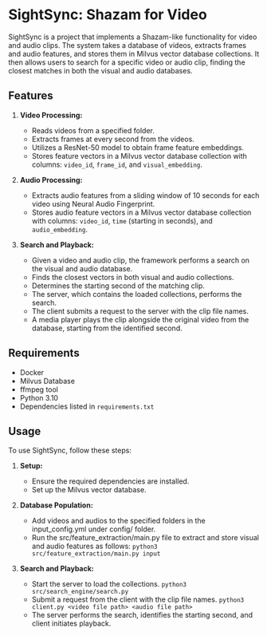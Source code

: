 # SightSync: Shazam for Video

SightSync is a project that implements a Shazam-like functionality for video and audio clips.  The system takes a database of videos, extracts frames and audio features, and stores them in Milvus vector database collections.  It then allows users to search for a specific video or audio clip, finding the closest matches in both the visual and audio databases.

## Features

1. **Video Processing:**
   - Reads videos from a specified folder.
   - Extracts frames at every second from the videos.
   - Utilizes a ResNet-50 model to obtain frame feature embeddings.
   - Stores feature vectors in a Milvus vector database collection with columns: `video_id`, `frame_id`, and `visual_embedding`.

2. **Audio Processing:**
   - Extracts audio features from a sliding window of 10 seconds for each video using Neural Audio Fingerprint.
   - Stores audio feature vectors in a Milvus vector database collection with columns: `video_id`, `time` (starting in seconds), and `audio_embedding`.

3. **Search and Playback:**
   - Given a video and audio clip, the framework performs a search on the visual and audio database.
   - Finds the closest vectors in both visual and audio collections.
   - Determines the starting second of the matching clip.
   - The server, which contains the loaded collections, performs the search.
   - The client submits a request to the server with the clip file names.
   - A media player plays the clip alongside the original video from the database, starting from the identified second.


## Requirements

- Docker
- Milvus Database
- ffmpeg tool
- Python 3.10
- Dependencies listed in `requirements.txt`


## Usage

To use SightSync, follow these steps:

1. **Setup:**
   - Ensure the required dependencies are installed.
   - Set up the Milvus vector database.

2. **Database Population:**
   - Add videos and audios to the specified folders in the input_config.yml under config/ folder.
   - Run the src/feature_extraction/main.py file to extract and store visual and audio features as follows:
     ```python3 src/feature_extraction/main.py input```

3. **Search and Playback:**
   - Start the server to load the collections.
     ```python3 src/search_engine/search.py```
   - Submit a request from the client with the clip file names.
     ```python3 client.py <video file path> <audio file path>```
   - The server performs the search, identifies the starting second, and client initiates playback.
